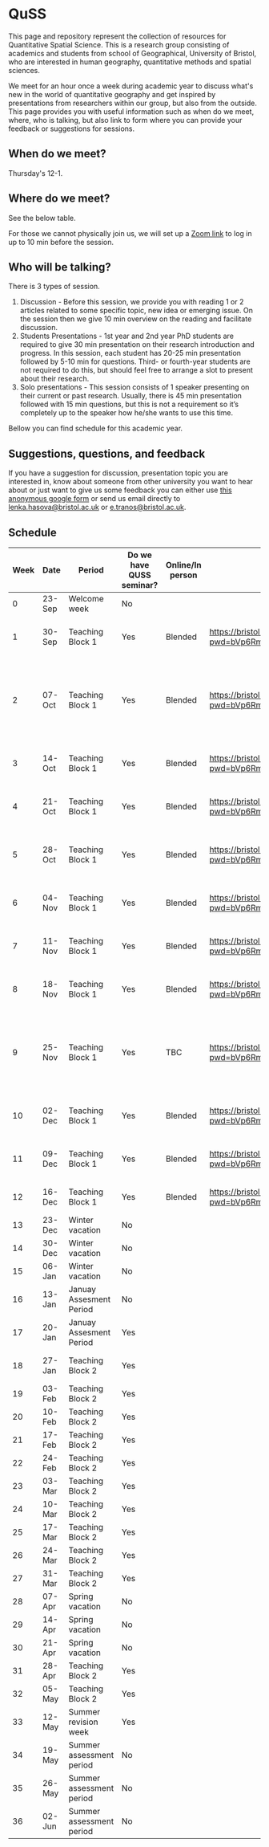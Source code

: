 # QuSS

This page and repository represent the collection of resources for Quantitative Spatial Science. This is a research group consisting of academics and students from school of Geographical, University of Bristol, who are interested in human geography, quantitative methods and spatial sciences.

We meet for an hour once a week during academic year to discuss what's new in the world of quantitative geography and get inspired by presentations from researchers within our group, but also from the outside. This page provides you with useful information such as when do we meet, where, who is talking, but also link to form where you can provide your feedback or suggestions for sessions.

## When do we meet?
Thursday's 12-1. 

## Where do we meet?
See the below table. 

For those we cannot physically join us, we will set up a [Zoom link](https://bristol-ac-uk.zoom.us/j/97858763043?pwd=bVp6RmRTN1J0UE00M1NLcGpLWkFFQT09
) to log in up to 10 min before the session.

## Who will be talking?

There is 3 types of session.

1. Discussion - Before this session, we provide you with reading 1 or 2 articles related to some specific topic, new idea or emerging issue. On the session then we give 10 min overview on the reading and facilitate discussion.
2. Students Presentations - 1st year and 2nd year PhD students are required to give 30 min presentation on their research introduction and progress. In this session, each student has 20-25 min presentation followed by 5-10 min for questions. Third- or fourth-year students are not required to do this, but should feel free to arrange a slot to present about their research.
3. Solo presentations - This session consists of 1 speaker presenting on their current or past research. Usually, there is 45 min presentation followed with 15 min questions, but this is not a requirement so it’s completely up to the speaker how he/she wants to use this time.

Bellow you can find schedule for this academic year.

## Suggestions, questions, and feedback

If you have a suggestion for discussion, presentation topic you are interested in, know about someone from other university you want to hear about or just want to give us some feedback you can either use [this anonymous google form](https://forms.gle/kSDZTf6AUpANTF9U9) or send us email directly to lenka.hasova@bristol.ac.uk or e.tranos@bristol.ac.uk.


## Schedule

| Week | Date   | Period                     | Do we have QUSS   seminar? | Online/In person | Link to zoom                                                                     | Room                         | Content                                                                                                                 | QUSS Beers  |
|------|--------|----------------------------|----------------------------|------------------|----------------------------------------------------------------------------------|------------------------------|-------------------------------------------------------------------------------------------------------------------------|-------------|
| 0    | 23-Sep | Welcome   week             | No                         |                  |                                                                                  |                              | -                                                                                                                       |             |
| 1    | 30-Sep | Teaching   Block 1         | Yes                        | Blended          | https://bristol-ac-uk.zoom.us/j/97858763043?pwd=bVp6RmRTN1J0UE00M1NLcGpLWkFFQT09 | Hepple                       | Reading seminar- robustness in   Quantitative research                                                                  | Yes -   5pm |
| 2    | 07-Oct | Teaching   Block 1         | Yes                        | Blended          | https://bristol-ac-uk.zoom.us/j/97858763043?pwd=bVp6RmRTN1J0UE00M1NLcGpLWkFFQT10 | Wills Memorial Building 3.23 | Emmanouil Tranos: Using the web to   predict regional trade flows: material and immaterial regional   interdependencies |             |
| 3    | 14-Oct | Teaching   Block 1         | Yes                        | Blended          | https://bristol-ac-uk.zoom.us/j/97858763043?pwd=bVp6RmRTN1J0UE00M1NLcGpLWkFFQT11 | Wills Memorial Building 3.23 | Levi Wolf: Consistent urban areas for   global urban polimetrics                                                        |             |
| 4    | 21-Oct | Teaching   Block 1         | Yes                        | Blended          | https://bristol-ac-uk.zoom.us/j/97858763043?pwd=bVp6RmRTN1J0UE00M1NLcGpLWkFFQT12 | Wills Memorial Building 3.23 |                                                                                                                         | Yes -   5pm |
| 5    | 28-Oct | Teaching   Block 1         | Yes                        | Blended          | https://bristol-ac-uk.zoom.us/j/97858763043?pwd=bVp6RmRTN1J0UE00M1NLcGpLWkFFQT13 | Wills Memorial Building 3.23 | Introductory presentation - Mark &   progress presentation - Tom Cantellow                                              |             |
| 6    | 04-Nov | Teaching   Block 1         | Yes                        | Blended          | https://bristol-ac-uk.zoom.us/j/97858763043?pwd=bVp6RmRTN1J0UE00M1NLcGpLWkFFQT14 | Wills Memorial Building 3.23 | Mary Abed Al Ahad                                                                                                       |             |
| 7    | 11-Nov | Teaching   Block 1         | Yes                        | Blended          | https://bristol-ac-uk.zoom.us/j/97858763043?pwd=bVp6RmRTN1J0UE00M1NLcGpLWkFFQT15 | Wills Memorial Building 3.23 | Andrew Bell                                                                                                             | Yes -   5pm |
| 8    | 18-Nov | Teaching   Block 1         | Yes                        | Blended          | https://bristol-ac-uk.zoom.us/j/97858763043?pwd=bVp6RmRTN1J0UE00M1NLcGpLWkFFQT16 | Wills Memorial Building 3.23 | Hannah Budnitz                                                                                                          |             |
| 9    | 25-Nov | Teaching   Block 1         | Yes                        | TBC              | https://bristol-ac-uk.zoom.us/j/97858763043?pwd=bVp6RmRTN1J0UE00M1NLcGpLWkFFQT17 | Wills Memorial Building 3.23 | Karyn Morrissey: Area level   Deprivation and Monthly COVID-19 cases: The impact of Government Policy in   England      |             |
| 10   | 02-Dec | Teaching   Block 1         | Yes                        | Blended          | https://bristol-ac-uk.zoom.us/j/97858763043?pwd=bVp6RmRTN1J0UE00M1NLcGpLWkFFQT18 | Wills Memorial Building 3.23 | Caitlin Robinson                                                                                                        | Yes -   5pm |
| 11   | 09-Dec | Teaching   Block 1         | Yes                        | Blended          | https://bristol-ac-uk.zoom.us/j/97858763043?pwd=bVp6RmRTN1J0UE00M1NLcGpLWkFFQT19 | Wills Memorial Building 3.23 | Dianna Smith                                                                                                            |             |
| 12   | 16-Dec | Teaching   Block 1         | Yes                        | Blended          | https://bristol-ac-uk.zoom.us/j/97858763043?pwd=bVp6RmRTN1J0UE00M1NLcGpLWkFFQT20 | SR2                          |     Introductory presentations - Tao &   Ekaterina                                                                      |             |
| 13   | 23-Dec | Winter   vacation          | No                         |                  |                                                                                  |                              | -                                                                                                                       |             |
| 14   | 30-Dec | Winter   vacation          | No                         |                  |                                                                                  |                              | -                                                                                                                       |             |
| 15   | 06-Jan | Winter   vacation          | No                         |                  |                                                                                  |                              | -                                                                                                                       |             |
| 16   | 13-Jan | Januay   Assesment Period  | No                         |                  |                                                                                  |                              | -                                                                                                                       |             |
| 17   | 20-Jan | Januay   Assesment Period  | Yes                        |                  |                                                                                  |                              |                                                                                                                         |             |
| 18   | 27-Jan | Teaching   Block 2         | Yes                        |                  |                                                                                  |                              |  Rui Sun - Progress   presentations TBC                                                                |             |
| 19   | 03-Feb | Teaching   Block 2         | Yes                        |                  |                                                                                  |                              |                                                                                                                         |             |
| 20   | 10-Feb | Teaching   Block 2         | Yes                        |                  |                                                                                  |                              |                                                                                                                         |             |
| 21   | 17-Feb | Teaching   Block 2         | Yes                        |                  |                                                                                  |                              |                                                                                                                         |             |
| 22   | 24-Feb | Teaching   Block 2         | Yes                        |                  |                                                                                  |                              |                                                                                                                         |             |
| 23   | 03-Mar | Teaching   Block 2         | Yes                        |                  |                                                                                  |                              |                                                                                                                         |             |
| 24   | 10-Mar | Teaching   Block 2         | Yes                        |                  |                                                                                  |                              |                                                                                                                         |             |
| 25   | 17-Mar | Teaching   Block 2         | Yes                        |                  |                                                                                  |                              |                                                                                                                         |             |
| 26   | 24-Mar | Teaching   Block 2         | Yes                        |                  |                                                                                  |                              |                                                                                                                         |             |
| 27   | 31-Mar | Teaching   Block 2         | Yes                        |                  |                                                                                  |                              |                                                                                                                         |             |
| 28   | 07-Apr | Spring   vacation          | No                         |                  |                                                                                  |                              | -                                                                                                                       |             |
| 29   | 14-Apr | Spring   vacation          | No                         |                  |                                                                                  |                              | -                                                                                                                       |             |
| 30   | 21-Apr | Spring   vacation          | No                         |                  |                                                                                  |                              | -                                                                                                                       |             |
| 31   | 28-Apr | Teaching   Block 2         | Yes                        |                  |                                                                                  |                              |                                                                                                                         |             |
| 32   | 05-May | Teaching   Block 2         | Yes                        |                  |                                                                                  |                              |                                                                                                                         |             |
| 33   | 12-May | Summer   revision week     | Yes                        |                  |                                                                                  |                              |                                                                                                                         |             |
| 34   | 19-May | Summer   assessment period | No                         |                  |                                                                                  |                              | -                                                                                                                       |             |
| 35   | 26-May | Summer   assessment period | No                         |                  |                                                                                  |                              | -                                                                                                                       |             |
| 36   | 02-Jun | Summer   assessment period | No                         |                  |                                                                                  |                              | -                                                                                                                       |             |
